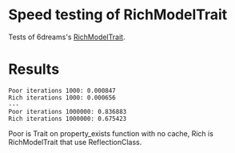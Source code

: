 # Speed testing of RichModelTrait
Tests of 6dreams's [RichModelTrait](https://github.com/6dreams/rich-model-trait).

# Results
```
Poor iterations 1000: 0.000847
Rich iterations 1000: 0.000656
---
Poor iterations 1000000: 0.836883
Rich iterations 1000000: 0.675423
```

Poor is Trait on property_exists function with no cache, Rich is RichModelTrait that use ReflectionClass.